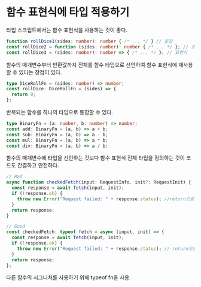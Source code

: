 # 함수 표현식에 타입 적용하기

타입 스크립트에서는 함수 표현식을 사용하는 것이 좋다.

```ts
function rollDice1(sides: number): number { /* ... */ } // 문장
const rollDice2 = function (sides: number): number { /* ... */ }; // 표현식
const rollDice3 = (sides: number): number => { /* ... */ }; // 표현식
```

함수의 매개변수부터 반환값까지 전체를 함수 타입으로 선언하여 함수 표현식에 재사용할 수 있다는 장점이 있다.

```ts
type DiceRollFn = (sides: number) => number;
const rollDice: DiceRollFn = (sides) => {
  return 0;
};
```

반복되는 함수를 하나의 타입으로 통합할 수 있다.

```ts
type BinaryFn = (a: number, b: number) => number;
const add: BinaryFn = (a, b) => a + b;
const sub: BinaryFn = (a, b) => a - b;
const mul: BinaryFn = (a, b) => a * b;
const div: BinaryFn = (a, b) => a / b;
```

함수의 매개변수에 타입을 선언하는 것보다 함수 표현식 전체 타입을 정의하는 것이 코드도 간결하고 안전하다.

```ts
// Bad
async function checkedFetch(input: RequestInfo, init?: RequestInit) {
  const response = await fetch(input, init);
  if (!response.ok) {
    throw new Error("Request failed: " + response.status); //return으로 바뀌어도 오류를 잡아내지 못함
  }
  return response;
}

// Good
const checkedFetch: typeof fetch = async (input, init) => {
  const response = await fetch(input, init);
  if (!response.ok) {
    throw new Error("Request failed: " + response.status); // return으로 바뀌면 오류를 잡아냄
  }
  return response;
};
```

다른 함수의 시그니처를 사용하기 위해 typeof fn을 사용.
